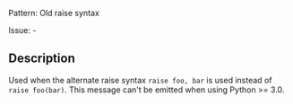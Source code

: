 Pattern: Old raise syntax

Issue: -

## Description

Used when the alternate raise syntax `raise foo, bar` is used instead of `raise foo(bar)`. This message can't be emitted when using Python >= 3.0.
